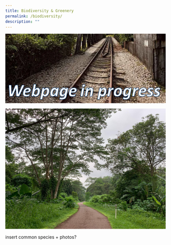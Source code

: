 ```yaml
---
title: Biodiversity & Greenery
permalink: /biodiversity/
description: ""
---
```

![Alt text for image on Isomer site](/images/webpageinprogress.png)

![rail corridor greenery](/images/RC%20Central/Central_path4_IMG-20210521-WA0011.jpg)

insert common species + photos?